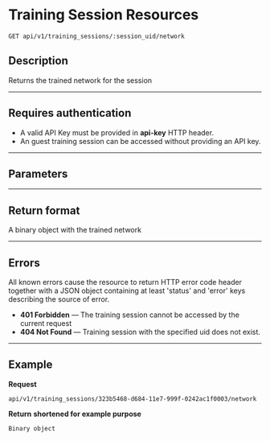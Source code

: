 # Training Session Resources

    GET api/v1/training_sessions/:session_uid/network

## Description
Returns the trained network for the session

***

## Requires authentication
* A valid API Key must be provided in **api-key** HTTP header.
* An guest training session can be accessed without providing an API key.
***

## Parameters

***

## Return format

A binary object with the trained network

***

## Errors
All known errors cause the resource to return HTTP error code header together with a JSON object containing at least 'status' and 'error' keys describing the source of error.

- **401 Forbidden** — The training session cannot be accessed by the current request
- **404 Not Found** — Training session with the specified uid does not exist.

***

## Example
**Request**

    api/v1/training_sessions/323b5468-d684-11e7-999f-0242ac1f0003/network

**Return** __shortened for example purpose__

    Binary object